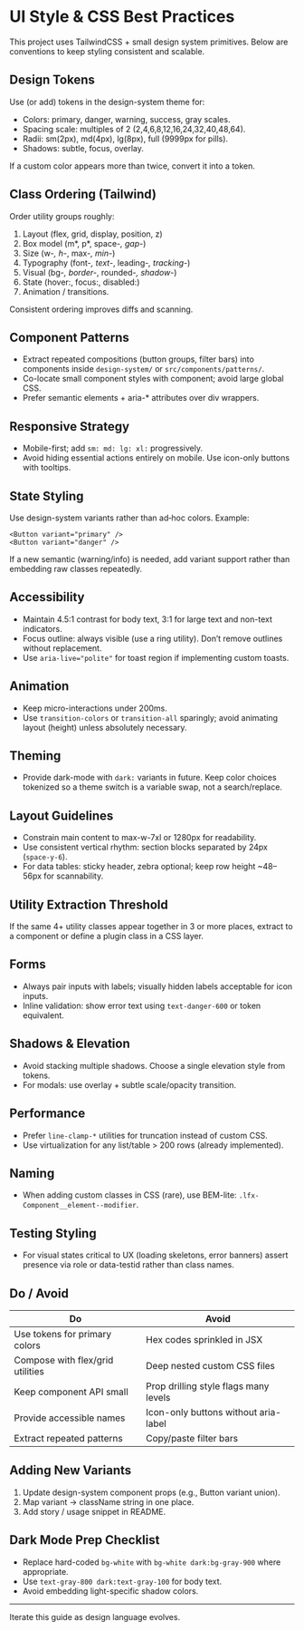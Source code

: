 # UI Style & CSS Best Practices

This project uses TailwindCSS + small design system primitives. Below are conventions to keep styling consistent and scalable.

## Design Tokens
Use (or add) tokens in the design-system theme for:
- Colors: primary, danger, warning, success, gray scales.
- Spacing scale: multiples of 2 (2,4,6,8,12,16,24,32,40,48,64).
- Radii: sm(2px), md(4px), lg(8px), full (9999px for pills).
- Shadows: subtle, focus, overlay.

If a custom color appears more than twice, convert it into a token.

## Class Ordering (Tailwind)
Order utility groups roughly:
1. Layout (flex, grid, display, position, z)
2. Box model (m*, p*, space-*, gap-*)
3. Size (w-*, h-*, max-*, min-*)
4. Typography (font-*, text-*, leading-*, tracking-*)
5. Visual (bg-*, border-*, rounded-*, shadow-*)
6. State (hover:, focus:, disabled:)
7. Animation / transitions.

Consistent ordering improves diffs and scanning.

## Component Patterns
- Extract repeated compositions (button groups, filter bars) into components inside `design-system/` or `src/components/patterns/`.
- Co-locate small component styles with component; avoid large global CSS.
- Prefer semantic elements + aria-* attributes over div wrappers.

## Responsive Strategy
- Mobile-first; add `sm: md: lg: xl:` progressively.
- Avoid hiding essential actions entirely on mobile. Use icon-only buttons with tooltips.

## State Styling
Use design-system variants rather than ad‑hoc colors. Example:
```
<Button variant="primary" />
<Button variant="danger" />
```
If a new semantic (warning/info) is needed, add variant support rather than embedding raw classes repeatedly.

## Accessibility
- Maintain 4.5:1 contrast for body text, 3:1 for large text and non-text indicators.
- Focus outline: always visible (use a ring utility). Don’t remove outlines without replacement.
- Use `aria-live="polite"` for toast region if implementing custom toasts.

## Animation
- Keep micro-interactions under 200ms.
- Use `transition-colors` or `transition-all` sparingly; avoid animating layout (height) unless absolutely necessary.

## Theming
- Provide dark-mode with `dark:` variants in future. Keep color choices tokenized so a theme switch is a variable swap, not a search/replace.

## Layout Guidelines
- Constrain main content to max-w-7xl or 1280px for readability.
- Use consistent vertical rhythm: section blocks separated by 24px (`space-y-6`).
- For data tables: sticky header, zebra optional; keep row height ~48–56px for scannability.

## Utility Extraction Threshold
If the same 4+ utility classes appear together in 3 or more places, extract to a component or define a plugin class in a CSS layer.

## Forms
- Always pair inputs with labels; visually hidden labels acceptable for icon inputs.
- Inline validation: show error text using `text-danger-600` or token equivalent.

## Shadows & Elevation
- Avoid stacking multiple shadows. Choose a single elevation style from tokens.
- For modals: use overlay + subtle scale/opacity transition.

## Performance
- Prefer `line-clamp-*` utilities for truncation instead of custom CSS.
- Use virtualization for any list/table > 200 rows (already implemented).

## Naming
- When adding custom classes in CSS (rare), use BEM-lite: `.lfx-Component__element--modifier`.

## Testing Styling
- For visual states critical to UX (loading skeletons, error banners) assert presence via role or data-testid rather than class names.

## Do / Avoid
| Do | Avoid |
|----|-------|
| Use tokens for primary colors | Hex codes sprinkled in JSX |
| Compose with flex/grid utilities | Deep nested custom CSS files |
| Keep component API small | Prop drilling style flags many levels |
| Provide accessible names | Icon-only buttons without aria-label |
| Extract repeated patterns | Copy/paste filter bars |

## Adding New Variants
1. Update design-system component props (e.g., Button variant union).
2. Map variant -> className string in one place.
3. Add story / usage snippet in README.

## Dark Mode Prep Checklist
- Replace hard-coded `bg-white` with `bg-white dark:bg-gray-900` where appropriate.
- Use `text-gray-800 dark:text-gray-100` for body text.
- Avoid embedding light-specific shadow colors.

---
Iterate this guide as design language evolves.
